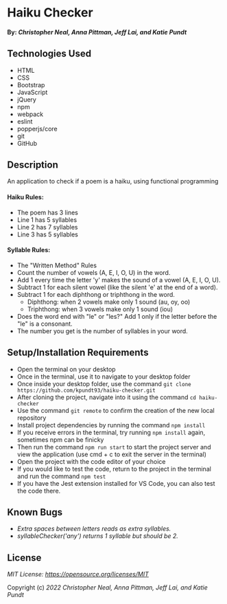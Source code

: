 # Haiku Checker

#### By: _**Christopher Neal, Anna Pittman, Jeff Lai, and Katie Pundt**_

## Technologies Used

- HTML
- CSS
- Bootstrap
- JavaScript
- jQuery
- npm
- webpack
- eslint
- popperjs/core
- git
- GitHub

## Description

An application to check if a poem is a haiku, using functional programming

#### Haiku Rules:

- The poem has 3 lines
- Line 1 has 5 syllables
- Line 2 has 7 syllables
- Line 3 has 5 syllables

#### Syllable Rules:

- The "Written Method" Rules
- Count the number of vowels (A, E, I, O, U) in the word.
- Add 1 every time the letter 'y' makes the sound of a vowel (A, E, I, O, U).
- Subtract 1 for each silent vowel (like the silent 'e' at the end of a word).
- Subtract 1 for each diphthong or triphthong in the word.
  - Diphthong: when 2 vowels make only 1 sound (au, oy, oo)
  - Triphthong: when 3 vowels make only 1 sound (iou)
- Does the word end with "le" or "les?" Add 1 only if the letter before the "le" is a consonant.
- The number you get is the number of syllables in your word.

## Setup/Installation Requirements

- Open the terminal on your desktop
- Once in the terminal, use it to navigate to your desktop folder
- Once inside your desktop folder, use the command `git clone https://github.com/kpundt93/haiku-checker.git`
- After cloning the project, navigate into it using the command `cd haiku-checker`
- Use the command `git remote` to confirm the creation of the new local repository
- Install project dependencies by running the command `npm install`
- If you receive errors in the terminal, try running `npm install` again, sometimes npm can be finicky
- Then run the command `npm run start` to start the project server and view the application (use cmd + c to exit the server in the terminal)
- Open the project with the code editor of your choice
- If you would like to test the code, return to the project in the terminal and run the command `npm test`
- If you have the Jest extension installed for VS Code, you can also test the code there.

## Known Bugs

- _Extra spaces between letters reads as extra syllables._
- _syllableChecker('any') returns 1 syllable but should be 2._

## License

_MIT License: https://opensource.org/licenses/MIT_

Copyright (c) _2022_ _Christopher Neal, Anna Pittman, Jeff Lai, and Katie Pundt_
